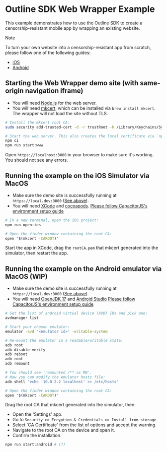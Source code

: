 # Outline SDK Web Wrapper Example

This example demonstrates how to use the Outline SDK to create a censorship-resistant mobile app by wrapping an existing website. 

> [!NOTE]
> To turn your own website into a censorship-resistant app from scratch, please follow one of the following guides:
> - [iOS](docs/ios.md)
> - [Android](docs/android.md)


## Starting the Web Wrapper demo site (with same-origin navigation iframe)

* You will need [Node.js](https://nodejs.org/en/) for the web server.
* You will need [mkcert](https://github.com/FiloSottile/mkcert), which can be installed via `brew install mkcert`. The wrapper will not load the site without TLS.

```sh
# Install the mkcert root CA:
sudo security add-trusted-cert -d -r trustRoot -k /Library/Keychains/System.keychain "$(mkcert -CAROOT)/rootCA.pem"

# Start the web server. This also creates the local certificate via `npm run cert:create`.
npm ci
npm run start:www
```

Open `https://localhost:3000` in your browser to make sure it's working. You should not see any errors.


## Running the example on the **iOS Simulator** via MacOS

* Make sure the demo site is successfully running at `https://local.dev:3000` ([See above](#starting-the-web-wrapper-demo-site)).
* You will need [XCode](https://developer.apple.com/xcode/) and [cocoapods](https://cocoapods.org/). [Please follow CapacitorJS's environment setup guide](https://capacitorjs.com/docs/getting-started/environment-setup#ios-requirements)

```sh
# In a new terminal, open the iOS project:
npm run open:ios

# Open the finder window containing the root CA:
open "$(mkcert -CAROOT)"
```

Start the app in XCode, drag the `rootCA.pem` that mkcert generated into the simulator, then restart the app.

## Running the example on the **Android emulator** via MacOS (WIP)

* Make sure the demo site is successfully running at `https://local.dev:3000` ([See above](#starting-the-web-wrapper-demo-site)).
* You will need [OpenJDK 17](https://stackoverflow.com/a/70649641) and [Android Studio](https://developer.android.com/studio/) [Please follow CapacitorJS's environment setup guide](https://capacitorjs.com/docs/getting-started/environment-setup#android-requirements)

```sh
# Get the list of android virtual device (AVD) IDs and pick one:
avdmanager list

# Start your chosen emulator:
emulator -avd '<emulator id>' -writable-system

# Re-mount the emulator in a readable/writable state:
adb root
adb disable-verify
adb reboot
adb root
adb remount

# You should see 'remounted /** as RW'.
# Now you can modify the emulator hosts file:
adb shell "echo '10.0.2.2 localhost' >> /etc/hosts"

# Open the finder window containing the root CA:
open "$(mkcert -CAROOT)"
```

Drag the root CA that mkcert generated into the simulator, then:

- Open the 'Settings' app.
- Go to `Security >> Ecryption & Credentials >> Install from storage`
- Select 'CA Certificate' from the list of options and accept the warning.
- Navigate to the root CA on the device and open it.
- Confirm the installation.

```sh
npm run start:android # (?)
```
